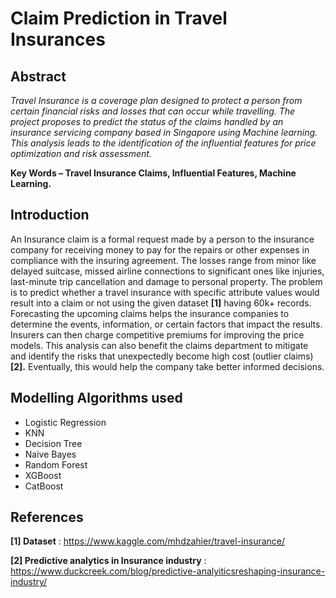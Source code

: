 # Claim Prediction in Travel Insurances

## Abstract
*Travel Insurance is a coverage plan
designed to protect a person from certain financial
risks and losses that can occur while travelling. The
project proposes to predict the status of the claims
handled by an insurance servicing company based in
Singapore using Machine learning. This analysis leads
to the identification of the influential features for price
optimization and risk assessment.*

**Key Words – Travel Insurance Claims, Influential
Features, Machine Learning.**

## Introduction

An Insurance claim is a formal request made by a
person to the insurance company for receiving money to
pay for the repairs or other expenses in compliance with
the insuring agreement. The losses range from minor
like delayed suitcase, missed airline connections to
significant ones like injuries, last-minute trip
cancellation and damage to personal property. The
problem is to predict whether a travel insurance with
specific attribute values would result into a claim or not
using the given dataset **[1]** having 60k+ records.
Forecasting the upcoming claims helps the insurance
companies to determine the events, information, or
certain factors that impact the results. Insurers can then
charge competitive premiums for improving the price
models. This analysis can also benefit the claims
department to mitigate and identify the risks that
unexpectedly become high cost (outlier claims) **[2].**
Eventually, this would help the company take better
informed decisions.

## Modelling Algorithms used

- Logistic Regression
- KNN
- Decision Tree
- Naive Bayes
- Random Forest
- XGBoost
- CatBoost  

## References

**[1] Dataset** : https://www.kaggle.com/mhdzahier/travel-insurance/

**[2] Predictive analytics in Insurance industry** : https://www.duckcreek.com/blog/predictive-analyiticsreshaping-insurance-industry/
